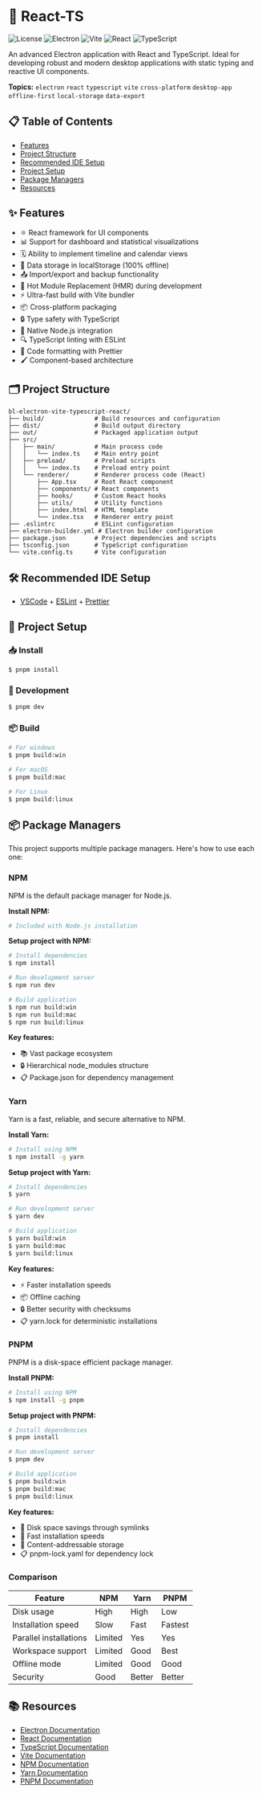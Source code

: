 # 🚀 React-TS

![License](https://img.shields.io/badge/license-MIT-blue.svg)
![Electron](https://img.shields.io/badge/Electron-22.x-47848F.svg?logo=electron)
![Vite](https://img.shields.io/badge/vite-4.x-646CFF.svg?logo=vite)
![React](https://img.shields.io/badge/React-18.x-61DAFB.svg?logo=react)
![TypeScript](https://img.shields.io/badge/TypeScript-4.x-3178C6.svg?logo=typescript)

An advanced Electron application with React and TypeScript. Ideal for developing robust and modern desktop applications with static typing and reactive UI components.

**Topics:** `electron` `react` `typescript` `vite` `cross-platform` `desktop-app` `offline-first` `local-storage` `data-export`

## 📋 Table of Contents
- [Features](#-features)
- [Project Structure](#-project-structure)
- [Recommended IDE Setup](#-recommended-ide-setup)
- [Project Setup](#-project-setup)
- [Package Managers](#-package-managers)
- [Resources](#-resources)

## ✨ Features

- ⚛️ React framework for UI components
- 📊 Support for dashboard and statistical visualizations
- 🗓️ Ability to implement timeline and calendar views
- 💾 Data storage in localStorage (100% offline)
- 📤 Import/export and backup functionality
- 🔄 Hot Module Replacement (HMR) during development
- ⚡ Ultra-fast build with Vite bundler
- 📦 Cross-platform packaging
- 🔒 Type safety with TypeScript
- 🧩 Native Node.js integration
- 🔍 TypeScript linting with ESLint
- 🎨 Code formatting with Prettier
- 🖌️ Component-based architecture

## 🗂️ Project Structure

```
bl-electron-vite-typescript-react/
├── build/              # Build resources and configuration
├── dist/               # Build output directory
├── out/                # Packaged application output
├── src/
│   ├── main/           # Main process code
│   │   └── index.ts    # Main entry point
│   ├── preload/        # Preload scripts
│   │   └── index.ts    # Preload entry point
│   └── renderer/       # Renderer process code (React)
│       ├── App.tsx     # Root React component
│       ├── components/ # React components
│       ├── hooks/      # Custom React hooks
│       ├── utils/      # Utility functions
│       ├── index.html  # HTML template
│       └── index.tsx   # Renderer entry point
├── .eslintrc           # ESLint configuration
├── electron-builder.yml # Electron builder configuration
├── package.json        # Project dependencies and scripts
├── tsconfig.json       # TypeScript configuration
└── vite.config.ts      # Vite configuration
```

## 🛠️ Recommended IDE Setup

- [VSCode](https://code.visualstudio.com/) + [ESLint](https://marketplace.visualstudio.com/items?itemName=dbaeumer.vscode-eslint) + [Prettier](https://marketplace.visualstudio.com/items?itemName=esbenp.prettier-vscode)

## 🚀 Project Setup

### 📥 Install

```bash
$ pnpm install
```

### 🔧 Development

```bash
$ pnpm dev
```

### 📦 Build

```bash
# For windows
$ pnpm build:win

# For macOS
$ pnpm build:mac

# For Linux
$ pnpm build:linux
```

## 📦 Package Managers

This project supports multiple package managers. Here's how to use each one:

### NPM

NPM is the default package manager for Node.js.

**Install NPM:**
```bash
# Included with Node.js installation
```

**Setup project with NPM:**
```bash
# Install dependencies
$ npm install

# Run development server
$ npm run dev

# Build application
$ npm run build:win
$ npm run build:mac
$ npm run build:linux
```

**Key features:**
- 📚 Vast package ecosystem
- 🔒 Hierarchical node_modules structure
- 📋 Package.json for dependency management

### Yarn

Yarn is a fast, reliable, and secure alternative to NPM.

**Install Yarn:**
```bash
# Install using NPM
$ npm install -g yarn
```

**Setup project with Yarn:**
```bash
# Install dependencies
$ yarn

# Run development server
$ yarn dev

# Build application
$ yarn build:win
$ yarn build:mac
$ yarn build:linux
```

**Key features:**
- ⚡ Faster installation speeds
- 📦 Offline caching
- 🔒 Better security with checksums
- 📋 yarn.lock for deterministic installations

### PNPM

PNPM is a disk-space efficient package manager.

**Install PNPM:**
```bash
# Install using NPM
$ npm install -g pnpm
```

**Setup project with PNPM:**
```bash
# Install dependencies
$ pnpm install

# Run development server
$ pnpm dev

# Build application
$ pnpm build:win
$ pnpm build:mac
$ pnpm build:linux
```

**Key features:**
- 💾 Disk space savings through symlinks
- 🚀 Fast installation speeds
- 🔄 Content-addressable storage
- 📋 pnpm-lock.yaml for dependency lock

### Comparison

| Feature               | NPM     | Yarn    | PNPM    |
|-----------------------|---------|---------|---------|
| Disk usage            | High    | High    | Low     |
| Installation speed    | Slow    | Fast    | Fastest |
| Parallel installations| Limited | Yes     | Yes     |
| Workspace support     | Limited | Good    | Best    |
| Offline mode          | Limited | Good    | Good    |
| Security              | Good    | Better  | Better  |

## 📚 Resources

- [Electron Documentation](https://www.electronjs.org/docs)
- [React Documentation](https://reactjs.org/docs/getting-started.html)
- [TypeScript Documentation](https://www.typescriptlang.org/docs/)
- [Vite Documentation](https://vitejs.dev/guide/)
- [NPM Documentation](https://docs.npmjs.com/)
- [Yarn Documentation](https://yarnpkg.com/getting-started)
- [PNPM Documentation](https://pnpm.io/motivation)
